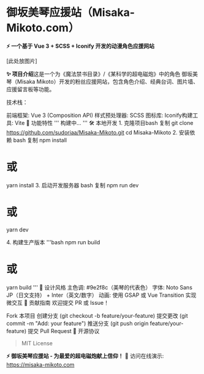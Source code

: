# 御坂美琴应援站（Misaka-Mikoto.com）​​
​**⚡ 一个基于 Vue 3 + SCSS + Iconify 开发的动漫角色应援网站**​

[此处放图片]

​**✨ 项目介绍**​
这是一个为《魔法禁书目录》/《某科学的超电磁炮》中的角色 ​御坂美琴（Misaka Mikoto）​​ 开发的粉丝应援网站，包含角色介绍、经典台词、图片墙、应援留言板等功能。

​技术栈：​​

​前端框架: Vue 3 (Composition API)
​样式预处理器: SCSS
​图标库: Iconify
​构建工具: Vite
​🚀 功能特性​
'''
构建中...
'''
​🛠️ 本地开发​
​1. 克隆项目​
bash
复制
git clone https://github.com/sudoriaa/Misaka-Mikoto.git
cd Misaka-Mikoto
​2. 安装依赖​
bash
复制
npm install
# 或
yarn install
​3. 启动开发服务器​
bash
复制
npm run dev
# 或
yarn dev

​4. 构建生产版本​
'''bash
npm run build
# 或
yarn build
'''
​🎨 设计风格​
​主色调: #9e2f8c（美琴的代表色）
​字体: Noto Sans JP（日文支持） + Inter（英文/数字）
​动画: 使用 GSAP 或 Vue Transition 实现微交互
​🤝 贡献指南​
欢迎提交 PR 或 Issue！

Fork 本项目
创建分支 (git checkout -b feature/your-feature)
提交更改 (git commit -m "Add: your feature")
推送分支 (git push origin feature/your-feature)
提交 Pull Request
​📜 开源协议​
> MIT License

​**⚡ 御坂美琴应援站 - 为最爱的超电磁炮献上信仰！​**​
🔗 访问在线演示: https://misaka-mikoto.com
